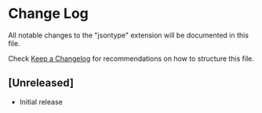 # Change Log

All notable changes to the "jsontype" extension will be documented in this file.

Check [Keep a Changelog](http://keepachangelog.com/) for recommendations on how to structure this file.

## [Unreleased]

- Initial release